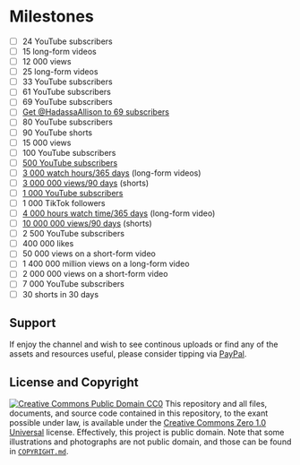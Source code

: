 # Milestones
- [ ] 24 YouTube subscribers <!--- most subscribed alternative YouTube channel -->
- [ ] 15 long-form videos <!--- most videos uploaded to an alternative YouTube channel -->
- [ ] 12 000 views <!--- most viewed alternative YouTube channel -->
- [ ] 25 long-form videos <!--- total videos uploaded to YouTube on other channels -->
- [ ] 33 YouTube subscribers <!--- total number of subscribers to Hadassa Allison's YouTube channel -->
- [ ] 61 YouTube subscribers <!--- combined subscribers on other YouTube channels -->
- [ ] 69 YouTube subscribers <!--- reference to biancaglamour69's Twitter account -->
- [ ] [Get @HadassaAllison to 69 subscribers](https://www.youtube.com/@HadassaAllison) <!--- self-referral joke to the Twitter's account @biancaglamour69 -->
- [ ] 80 YouTube subscribers <!--- combined subscribers between both guardians -->
- [ ] 90 YouTube shorts <!--- total amount posted to biancaglamour's TikTok account -->
- [ ] 15 000 views <!--- combined views on other YouTube channels -->
- [ ] 100 YouTube subscribers <!--- ability to claim custom channel name -->
- [ ] [500 YouTube subscribers](https://support.google.com/youtube/answer/13429240) <!--- lowered YPP requirements -->
- [ ] [3 000 watch hours/365 days](https://support.google.com/youtube/answer/13429240) (long-form videos) <!--- lowered YPP requirements -->
- [ ] [3 000 000 views/90 days](https://support.google.com/youtube/answer/13429240) (shorts) <!--- lowered YPP requirements -->
- [ ] [1 000 YouTube subscribers](https://support.google.com/youtube/answer/72851?hl) <!--- YPP requirements -->
- [ ] 1 000 TikTok followers
- [ ] [4 000 hours watch time/365 days](https://support.google.com/youtube/answer/72851?hl) (long-form video) <!--- YPP requirements -->
- [ ] [10 000 000 views/90 days](https://support.google.com/youtube/answer/72851?hl) (shorts)<!--- egibility for monetization of short-form content -->
- [ ] 2 500 YouTube subscribers <!--- @biancaglamour on TikTok has 2498 followers as of 2023-06-13 -->
- [ ] 400 000 likes <!--- @biancaglamour on TikTok has 356.1K likes as of 2023-06-13 -->
- [ ] 50 000 views on a short-form video <!--- most viewed short with #WestSiberianLaika: https://www.youtube.com/shorts/gsELfCQl17Y -->
- [ ] 1 400 000 million views on a long-form video <!--- most viewed laika-related video with English metadata: https://www.youtube.com/watch?v=UarfEA0v528&pp=ygUTd2VzdCBzaWJlcmlhbiBsYWlrYQ%3D%3D -->
- [ ] 2 000 000 views on a short-form video <!--- @biancaglamour's most viewed video on TikTok is: https://www.tiktok.com/@biancaglamour/video/7101473081905908997 with 1.8M views as of 2023-06-13) -->
- [ ] 7 000 YouTube subscribers <!--- Twitter account with most followers -->
- [ ] 30 shorts in 30 days <!--- https://www.youtube.com/watch?v=XCg64227nOw -->
## Support
If enjoy the channel and wish to see continous uploads or find any of the assets and resources useful, please consider tipping via [PayPal](https://paypal.me/bglamours).
## License and Copyright
[![Creative Commons Public Domain CC0](https://licensebuttons.net/p/zero/1.0/80x15.png)](http://creativecommons.org/publicdomain/zero/1.0/)
This repository and all files, documents, and source code contained in this repository, to the exant possible under law, is available under the [Creative Commons Zero 1.0 Universal](http://creativecommons.org/publicdomain/zero/1.0/) license. Effectively, this project is public domain. Note that some illustrations and photographs are not public domain, and those can be found in [`COPYRIGHT.md`](.COPYRIGHT.md).

